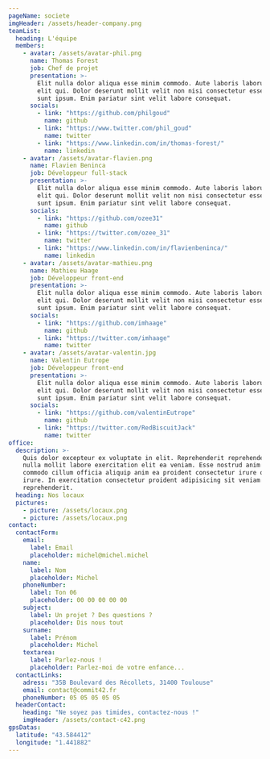 ```yaml
---
pageName: societe
imgHeader: /assets/header-company.png
teamList:
  heading: L'équipe
  members:
    - avatar: /assets/avatar-phil.png
      name: Thomas Forest
      job: Chef de projet
      presentation: >-
        Elit nulla dolor aliqua esse minim commodo. Aute laboris laborum irure
        elit qui. Dolor deserunt mollit velit non nisi consectetur esse magna ut
        sunt ipsum. Enim pariatur sint velit labore consequat.
      socials:
        - link: "https://github.com/philgoud"
          name: github
        - link: "https://www.twitter.com/phil_goud"
          name: twitter
        - link: "https://www.linkedin.com/in/thomas-forest/"
          name: linkedin
    - avatar: /assets/avatar-flavien.png
      name: Flavien Beninca
      job: Développeur full-stack
      presentation: >-
        Elit nulla dolor aliqua esse minim commodo. Aute laboris laborum irure
        elit qui. Dolor deserunt mollit velit non nisi consectetur esse magna ut
        sunt ipsum. Enim pariatur sint velit labore consequat.
      socials:
        - link: "https://github.com/ozee31"
          name: github
        - link: "https://twitter.com/ozee_31"
          name: twitter
        - link: "https://www.linkedin.com/in/flavienbeninca/"
          name: linkedin
    - avatar: /assets/avatar-mathieu.png
      name: Mathieu Haage
      job: Développeur front-end
      presentation: >-
        Elit nulla dolor aliqua esse minim commodo. Aute laboris laborum irure
        elit qui. Dolor deserunt mollit velit non nisi consectetur esse magna ut
        sunt ipsum. Enim pariatur sint velit labore consequat.
      socials:
        - link: "https://github.com/imhaage"
          name: github
        - link: "https://twitter.com/imhaage"
          name: twitter
    - avatar: /assets/avatar-valentin.jpg
      name: Valentin Eutrope
      job: Développeur front-end
      presentation: >-
        Elit nulla dolor aliqua esse minim commodo. Aute laboris laborum irure
        elit qui. Dolor deserunt mollit velit non nisi consectetur esse magna ut
        sunt ipsum. Enim pariatur sint velit labore consequat.
      socials:
        - link: "https://github.com/valentinEutrope"
          name: github
        - link: "https://twitter.com/RedBiscuitJack"
          name: twitter
office:
  description: >-
    Quis dolor excepteur ex voluptate in elit. Reprehenderit reprehenderit non
    nulla mollit labore exercitation elit ea veniam. Esse nostrud anim laboris
    commodo cillum officia aliquip anim ea proident consectetur irure officia
    irure. In exercitation consectetur proident adipisicing sit veniam magna non
    reprehenderit.
  heading: Nos locaux
  pictures:
    - picture: /assets/locaux.png
    - picture: /assets/locaux.png
contact:
  contactForm:
    email:
      label: Email
      placeholder: michel@michel.michel
    name:
      label: Nom
      placeholder: Michel
    phoneNumber:
      label: Ton 06
      placeholder: 00 00 00 00 00
    subject:
      label: Un projet ? Des questions ?
      placeholder: Dis nous tout
    surname:
      label: Prénom
      placeholder: Michel
    textarea:
      label: Parlez-nous !
      placeholder: Parlez-moi de votre enfance...
  contactLinks:
    adress: "35B Boulevard des Récollets, 31400 Toulouse"
    email: contact@commit42.fr
    phoneNumber: 05 05 05 05 05
  headerContact:
    heading: "Ne soyez pas timides, contactez-nous !"
    imgHeader: /assets/contact-c42.png
gpsDatas:
  latitude: "43.584412"
  longitude: "1.441882"
---
```

